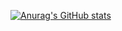 [![Anurag's GitHub stats](https://github-readme-stats.vercel.app/api?username=kevinrestrepo)](https://github.com/anuraghazra/github-readme-stats)
